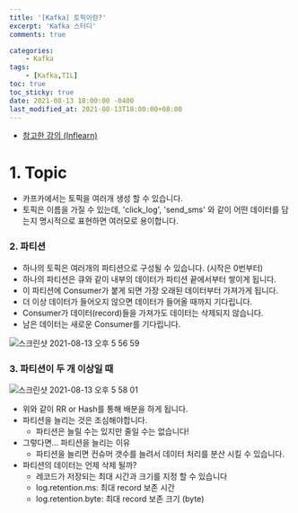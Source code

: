 ```yaml
---
title: '[Kafka] 토픽이란?'
excerpt: 'Kafka 스터디'
comments: true

categories:
    - Kafka
tags:
    - [Kafka,TIL]
toc: true
toc_sticky: true
date: 2021-08-13 18:00:00 -0400
last_modified_at: 2021-08-13T18:00:00+08:00
---
```


- [참고한 강의 (Inflearn)](https://www.inflearn.com/course/%EC%95%84%ED%8C%8C%EC%B9%98-%EC%B9%B4%ED%94%84%EC%B9%B4-%EC%9E%85%EB%AC%B8/lecture/67221?tab=curriculum)

# 1. Topic
- 카프카에서는 토픽을 여러개 생성 할 수 있습니다.
- 토픽은 이름을 가질 수 있는데, 'click_log', 'send_sms' 와 같이 어떤 데이터를 담는지 명시적으로 표현하면 여러모로 용이합니다.

### 2. 파티션
- 하나의 토픽은 여러개의 파티션으로 구성될 수 있습니다. (시작은 0번부터)
- 하나의 파티션은 큐와 같이 내부의 데이터가 파티션 끝에서부터 쌓이게 됩니다.
- 이 파티션에 Consumer가 붙게 되면 가장 오래된 데이터부터 가져가게 됩니다.
- 더 이상 데이터가 들어오지 않으면 데이터가 들어올 때까지 기다립니다.
- Consumer가 데이터(record)들을 가져가도 데이터는 삭제되지 않습니다.
- 남은 데이터는 새로운 Consumer를 기다립니다.

![스크린샷 2021-08-13 오후 5 56 59](https://user-images.githubusercontent.com/51807128/129332237-fadd0c97-330b-4a36-8bf8-c24e48a27ad7.png)

### 3. 파티션이 두 개 이상일 때
![스크린샷 2021-08-13 오후 5 58 01](https://user-images.githubusercontent.com/51807128/129332409-5f00f050-ad42-413c-98f4-15a3514424d3.png)

- 위와 같이 RR or Hash를 통해 배분을 하게 됩니다.
- 파티션을 늘리는 것은 조심해야합니다.
  - 파티션은 늘릴 수는 있지만 줄일 수는 없습니다!
- 그렇다면... 파티션을 늘리는 이유
  - 파티션을 늘리면 컨슈머 갯수를 늘려서 데이터 처리를 분산 시킬 수 있습니다.
- 파티션의 데이터는 언제 삭제 될까?
  - 레코드가 저장되는 최대 시간과 크기를 지정 할 수 있습니다
  - log.retention.ms: 최대 record 보존 시간
  - log.retention.byte: 최대 record 보존 크기 (byte)
